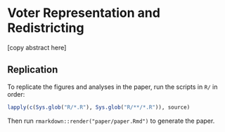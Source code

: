 # Voter Representation and Redistricting

[copy abstract here]

## Replication

To replicate the figures and analyses in the paper, run the scripts in `R/` in order:

``` r
lapply(c(Sys.glob("R/*.R"), Sys.glob("R/**/*.R")), source)
```

Then run `rmarkdown::render("paper/paper.Rmd")` to generate the paper.
